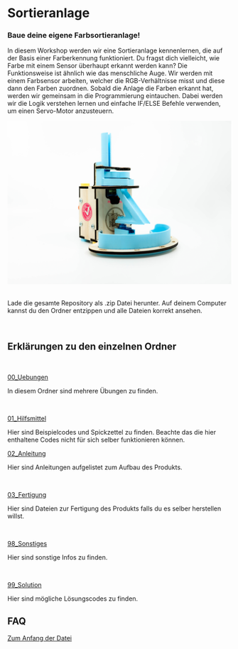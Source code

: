 # Sortieranlage
<a name="anfang"></a>

<h3>Baue deine eigene Farbsortieranlage!</h3>

In diesem Workshop werden wir eine Sortieranlage kennenlernen, die auf der Basis einer Farberkennung funktioniert. Du fragst dich vielleicht, wie Farbe mit einem Sensor überhaupt erkannt werden kann? Die Funktionsweise ist ähnlich wie das menschliche Auge. Wir werden mit einem Farbsensor arbeiten, welcher die RGB-Verhältnisse misst und diese dann den Farben zuordnen. Sobald die Anlage die Farben erkannt hat, werden wir gemeinsam in die Programmierung eintauchen. Dabei werden wir die Logik verstehen lernen und einfache IF/ELSE Befehle verwenden, um einen Servo-Motor anzusteuern.




<div style="text-align:center;">
  <img src="Sortieranlage.jpg" alt="Beschreibung des Bildes">
</div>



<br/>

Lade die gesamte Repository als .zip Datei herunter. Auf deinem Computer kannst du den Ordner entzippen und alle Dateien korrekt ansehen.

</br>


## Erklärungen zu den einzelnen Ordner 


<br/>

<ins>00_Uebungen</ins>
<br/>

In diesem Ordner sind mehrere Übungen zu finden.

<br/>

<ins>01_Hilfsmittel</ins>

Hier sind Beispielcodes und Spickzettel zu finden. Beachte das die hier enthaltene Codes nicht für sich selber funktionieren können. 


<ins>02_Anleitung</ins>

Hier sind Anleitungen aufgelistet zum Aufbau des Produkts. 

<br/>


<ins>03_Fertigung</ins>

Hier sind Dateien zur Fertigung des Produkts falls du es selber herstellen willst. 

<br/>

<ins>98_Sonstiges</ins>

 Hier sind sonstige Infos zu finden.

<br/>

<ins>99_Solution</ins>

Hier sind mögliche Lösungscodes zu finden.


## FAQ

[Zum Anfang der Datei](#anfang)
